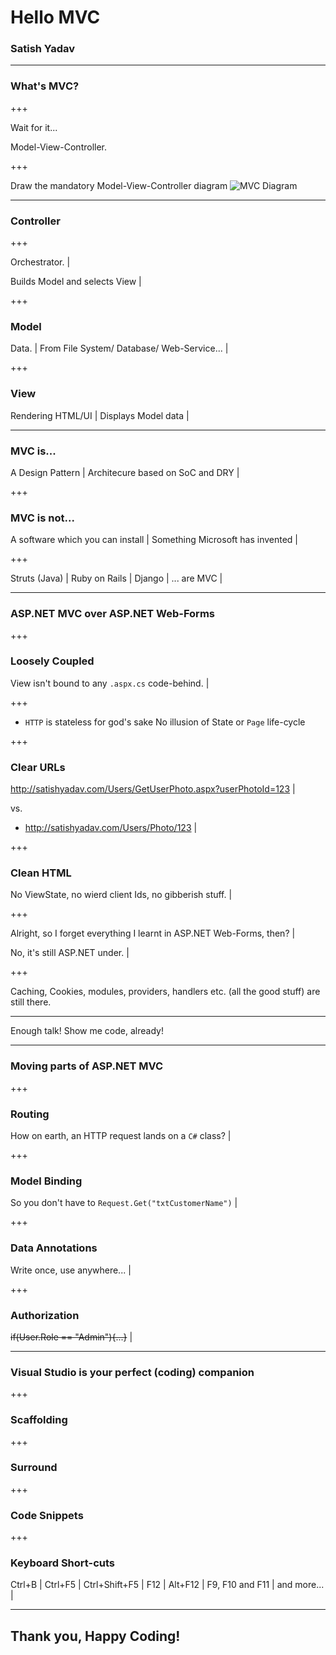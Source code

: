# Hello MVC
### Satish Yadav

---

### What's MVC?

+++

<span class="fragment"> Wait for it... </span>

<span class="fragment"> Model-View-Controller. </span>

+++


Draw the mandatory Model-View-Controller diagram
![MVC Diagram](https://www.pluralsight.com/content/dam/pluralsight/blog/2015/12/tutorial-angularjs-mvc-implementation/wp/img/AngularJS_01.png)

---

 ### Controller

+++

Orchestrator. |

Builds Model and selects View |


+++

 ### Model

Data. |
From File System/ Database/ Web-Service... |

+++

### View

Rendering HTML/UI |
Displays Model data |

---

### MVC is...

A Design Pattern |
Architecure based on SoC and DRY |

+++ 

 ### MVC is not...

A software which you can install |
Something Microsoft has invented |

+++

Struts (Java) |
Ruby on Rails |
Django |
... are MVC |

---

 ### ASP.NET MVC over ASP.NET Web-Forms 

+++

 ### Loosely Coupled
View isn't bound to any ````.aspx.cs```` code-behind. |
 
+++

-  ````HTTP```` is stateless for god's sake
 No illusion of State or ````Page```` life-cycle

+++

 ### Clear URLs

http://satishyadav.com/Users/GetUserPhoto.aspx?userPhotoId=123 |

vs.

- http://satishyadav.com/Users/Photo/123 |

+++

 ### Clean HTML

No ViewState, no wierd client Ids, no gibberish stuff. |

+++ 

Alright, so I forget everything I learnt in ASP.NET Web-Forms, then? |
 
No, it's still ASP.NET under. |

+++  

 Caching, Cookies, modules, providers, handlers etc. (all the good stuff) are still there.

---

 Enough talk! Show me code, already!

---

 ### Moving parts of ASP.NET MVC

+++

 ### Routing

How on earth, an HTTP request lands on a ````C#```` class? |

+++ 

 ### Model Binding

So you don't have to ````Request.Get("txtCustomerName")```` |

+++

 ### Data Annotations

Write once, use anywhere... |

+++

 ### Authorization

~~if(User.Role == "Admin"){...}~~ |

---

 ### Visual Studio is your perfect (coding) companion
 
+++
 
### Scaffolding

+++ 

### Surround

+++ 

### Code Snippets

+++ 

### Keyboard Short-cuts

Ctrl+B |
Ctrl+F5 |
Ctrl+Shift+F5 |
F12 |
Alt+F12 |
F9, F10 and F11 |
and more... |

---

## Thank you, Happy Coding!